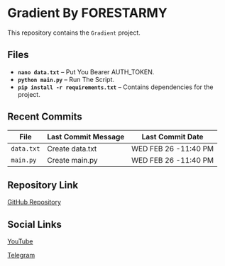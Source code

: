 # Gradient By FORESTARMY

This repository contains the `Gradient` project.

## Files

- **`nano data.txt`** – Put You Bearer AUTH_TOKEN.
- **`python main.py`** – Run The Script.
- **`pip install -r requirements.txt`** – Contains dependencies for the project.

## Recent Commits

| File            | Last Commit Message | Last Commit Date |
|----------------|--------------------|------------------|
| `data.txt`     | Create data.txt     | WED FEB 26 -11:40 PM   |
| `main.py`      | Create main.py      | WED FEB 26 -11:40 PM  |

## Repository Link

[GitHub Repository](https://github.com/itsmesatyavir/gradient)

## Social Links

[YouTube](https://youtube.com/forestarmy)

[Telegram](https://t.me/forestarmy)

